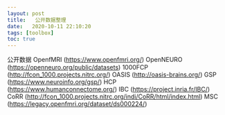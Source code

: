 ```yaml
---
layout: post
title:   公开数据整理
date:   2020-10-11 22:10:20
tags: [toolbox]
toc: true
---
```





公开数据
OpenfMRI (https://www.openfmri.org/)
OpenNEURO (https://openneuro.org/public/datasets)
1000FCP (http://fcon_1000.projects.nitrc.org/)
OASIS (http://oasis-brains.org/)
GSP (https://www.neuroinfo.org/gsp/)
HCP (https://www.humanconnectome.org/)
IBC (https://project.inria.fr/IBC/)
CoRR (http://fcon_1000.projects.nitrc.org/indi/CoRR/html/index.html)
MSC (https://legacy.openfmri.org/dataset/ds000224/)